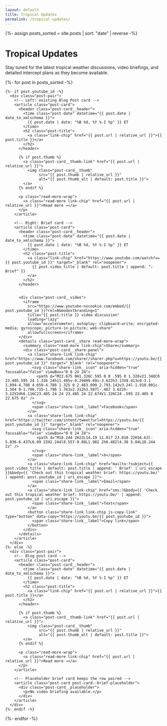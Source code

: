 ```yaml
---
layout: default
title: Tropical Updates
permalink: /tropical-updates/
---
```


{%- assign posts_sorted = site.posts | sort: "date" | reverse -%}

<div class="section-intro">
  <h1>Tropical Updates</h1>
  <p>Stay tuned for the latest tropical weather discussions, video briefings, and detailed intercept plans as they become available.</p>
</div>

<script>
  document.addEventListener('DOMContentLoaded', function () {
    var shareDetails = document.querySelectorAll('.post-card__share');
    document.addEventListener('click', function (event) {
      shareDetails.forEach(function (details) {
        if (details.hasAttribute('open') && !details.contains(event.target)) {
          details.removeAttribute('open');
        }
      });
    });

    var copyButtons = document.querySelectorAll('.js-copy-link');
    copyButtons.forEach(function (button) {
      button.addEventListener('click', function () {
        var link = button.getAttribute('data-copy');
        if (!link) {
          return;
        }

        var resetText = function () {
          button.querySelector('.share-link__label').textContent = 'Copy link';
        };

        var setCopied = function () {
          button.querySelector('.share-link__label').textContent = 'Copied!';
          setTimeout(resetText, 2400);
        };

        if (navigator.clipboard && navigator.clipboard.writeText) {
          navigator.clipboard.writeText(link).then(setCopied).catch(function () {
            fallbackCopy();
          });
          return;
        }

        function fallbackCopy() {
          var tempInput = document.createElement('textarea');
          tempInput.value = link;
          tempInput.setAttribute('readonly', '');
          tempInput.style.position = 'absolute';
          tempInput.style.left = '-9999px';
          document.body.appendChild(tempInput);
          tempInput.select();
          try {
            document.execCommand('copy');
            setCopied();
          } catch (err) {
            resetText();
          }
          document.body.removeChild(tempInput);
        }

        fallbackCopy();
      });
    });
  });
</script>

<div class="posts-grid posts-grid--fit">
  {%- for post in posts_sorted -%}

    {%- if post.youtube_id -%}
      <div class="post-pair">
        <!-- Left: existing Blog Post card -->
        <article class="post-card">
          <header class="post-card__header">
            <time class="post-date" datetime="{{ post.date | date_to_xmlschema }}">
              {{ post.date | date: "%B %d, %Y %-I %p" }} ET
            </time>
            <h2 class="post-title">
              <a class="link-chip" href="{{ post.url | relative_url }}">{{ post.title }}</a>
            </h2>
          </header>

          {% if post.thumb %}
            <a class="post-card__thumb-link" href="{{ post.url | relative_url }}">
              <img class="post-card__thumb"
                   src="{{ post.thumb | relative_url }}"
                   alt="{{ post.thumb_alt | default: post.title }}">
            </a>
          {% endif %}

          <p class="read-more-wrap">
            <a class="read-more link-chip" href="{{ post.url | relative_url }}">Read more →</a>
          </p>
        </article>

        <!-- Right: Brief card -->
        <article class="post-card">
          <header class="post-card__header">
            <time class="post-date" datetime="{{ post.date | date_to_xmlschema }}">
              {{ post.date | date: "%B %d, %Y %-I %p" }} ET
            </time>
            <h2 class="post-title">
              <a class="link-chip" href="https://www.youtube.com/watch?v={{ post.youtube_id }}" target="_blank" rel="noopener">
                {{ post.video_title | default: post.title | append: ": Brief" }}
              </a>
            </h2>
          </header>


          <div class="post-card__video">
            <iframe
              src="https://www.youtube-nocookie.com/embed/{{ post.youtube_id }}?rel=0&modestbranding=1"
              title="{{ post.title }} video discussion"
              loading="lazy"
              allow="accelerometer; autoplay; clipboard-write; encrypted-media; gyroscope; picture-in-picture; web-share"
              allowfullscreen></iframe>
          </div>
          <details class="post-card__share read-more-wrap">
            <summary class="read-more link-chip">Share</summary>
            <div class="post-card__share-panel">
              <a class="share-link link-chip" href="https://www.facebook.com/sharer/sharer.php?u=https://youtu.be/{{ post.youtube_id }}" target="_blank" rel="noopener">
                <svg class="share-link__icon" aria-hidden="true" focusable="false" viewBox="0 0 24 24">
                  <path d="M22.675 0H1.326C.595 0 0 .595 0 1.326v21.348C0 23.405.595 24 1.326 24h11.495v-9.294H9.69v-3.622h3.13V8.413c0-3.1 1.894-4.788 4.659-4.788 1.325 0 2.463.099 2.793.143v3.24l-1.918.001c-1.504 0-1.796.715-1.796 1.763v2.312h3.587l-.467 3.622h-3.12V24h6.116C23.405 24 24 23.405 24 22.674V1.326C24 .595 23.405 0 22.675 0z" />
                </svg>
                <span class="share-link__label">Facebook</span>
              </a>
              <a class="share-link link-chip" href="https://twitter.com/intent/tweet?url=https://youtu.be/{{ post.youtube_id }}" target="_blank" rel="noopener">
                <svg class="share-link__icon" aria-hidden="true" focusable="false" viewBox="0 0 24 24">
                  <path d="M18.244 2H22L14.19 11.017 23.018 22H16.63l-5.036-6.437L6.09 22H2.244l8.557-9.88L1.982 2h6.482l4.38 5.84L18.244 2z" />
                </svg>
                <span class="share-link__label">X</span>
              </a>
              <a class="share-link link-chip" href="mailto:?subject={{ post.video_title | default: post.title | append: ' Brief' | uri_escape }}&body={{ 'Check out this tropical weather brief: https://youtu.be/' | append: post.youtube_id | uri_escape }}">
                <span class="share-link__label">Email</span>
              </a>
              <a class="share-link link-chip" href="sms:?&body={{ 'Check out this tropical weather brief: https://youtu.be/' | append: post.youtube_id | uri_escape }}">
                <span class="share-link__label">Text</span>
              </a>
              <button class="share-link link-chip js-copy-link" type="button" data-copy="https://youtu.be/{{ post.youtube_id }}">
                <span class="share-link__label">Copy link</span>
              </button>
            </div>
          </details>
        </article>
      </div>
    {%- else -%}
      <div class="post-pair">
        <!-- Blog post card -->
        <article class="post-card">
          <header class="post-card__header">
            <time class="post-date" datetime="{{ post.date | date_to_xmlschema }}">
              {{ post.date | date: "%B %d, %Y %-I %p" }} ET
            </time>
            <h2 class="post-title">
              <a class="link-chip" href="{{ post.url | relative_url }}">{{ post.title }}</a>
            </h2>
          </header>

          {% if post.thumb %}
            <a class="post-card__thumb-link" href="{{ post.url | relative_url }}">
              <img class="post-card__thumb"
                   src="{{ post.thumb | relative_url }}"
                   alt="{{ post.thumb_alt | default: post.title }}">
            </a>
          {% endif %}

          <p class="read-more-wrap">
            <a class="read-more link-chip" href="{{ post.url | relative_url }}">Read more →</a>
          </p>
        </article>

        <!-- Placeholder brief card keeps the row paired -->
        <article class="post-card post-card--brief-placeholder">
          <div class="post-card__placeholder">
            <p>No video briefing available.</p>
          </div>
        </article>
      </div>
    {%- endif -%}

  {%- endfor -%}
</div>
